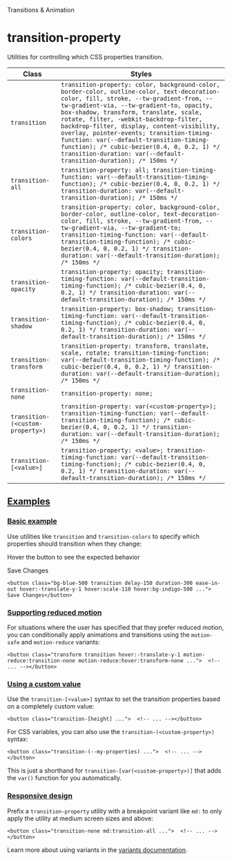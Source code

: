 <!--$-->

<!--/$-->

Transitions & Animation

# transition-property

Utilities for controlling which CSS properties transition.

| Class                            | Styles                                                                                                                                                                                                                                                                                                                                                                                                                                                                                                                      |
| -------------------------------- | --------------------------------------------------------------------------------------------------------------------------------------------------------------------------------------------------------------------------------------------------------------------------------------------------------------------------------------------------------------------------------------------------------------------------------------------------------------------------------------------------------------------------- |
| `transition`                     | `transition-property: color, background-color, border-color, outline-color, text-decoration-color, fill, stroke, --tw-gradient-from, --tw-gradient-via, --tw-gradient-to, opacity, box-shadow, transform, translate, scale, rotate, filter, -webkit-backdrop-filter, backdrop-filter, display, content-visibility, overlay, pointer-events; transition-timing-function: var(--default-transition-timing-function); /* cubic-bezier(0.4, 0, 0.2, 1) */ transition-duration: var(--default-transition-duration); /* 150ms */` |
| `transition-all`                 | `transition-property: all; transition-timing-function: var(--default-transition-timing-function); /* cubic-bezier(0.4, 0, 0.2, 1) */ transition-duration: var(--default-transition-duration); /* 150ms */`                                                                                                                                                                                                                                                                                                                  |
| `transition-colors`              | `transition-property: color, background-color, border-color, outline-color, text-decoration-color, fill, stroke, --tw-gradient-from, --tw-gradient-via, --tw-gradient-to; transition-timing-function: var(--default-transition-timing-function); /* cubic-bezier(0.4, 0, 0.2, 1) */ transition-duration: var(--default-transition-duration); /* 150ms */`                                                                                                                                                                   |
| `transition-opacity`             | `transition-property: opacity; transition-timing-function: var(--default-transition-timing-function); /* cubic-bezier(0.4, 0, 0.2, 1) */ transition-duration: var(--default-transition-duration); /* 150ms */`                                                                                                                                                                                                                                                                                                              |
| `transition-shadow`              | `transition-property: box-shadow; transition-timing-function: var(--default-transition-timing-function); /* cubic-bezier(0.4, 0, 0.2, 1) */ transition-duration: var(--default-transition-duration); /* 150ms */`                                                                                                                                                                                                                                                                                                           |
| `transition-transform`           | `transition-property: transform, translate, scale, rotate; transition-timing-function: var(--default-transition-timing-function); /* cubic-bezier(0.4, 0, 0.2, 1) */ transition-duration: var(--default-transition-duration); /* 150ms */`                                                                                                                                                                                                                                                                                  |
| `transition-none`                | `transition-property: none;`                                                                                                                                                                                                                                                                                                                                                                                                                                                                                                |
| `transition-(<custom-property>)` | `transition-property: var(<custom-property>); transition-timing-function: var(--default-transition-timing-function); /* cubic-bezier(0.4, 0, 0.2, 1) */ transition-duration: var(--default-transition-duration); /* 150ms */`                                                                                                                                                                                                                                                                                               |
| `transition-[<value>]`           | `transition-property: <value>; transition-timing-function: var(--default-transition-timing-function); /* cubic-bezier(0.4, 0, 0.2, 1) */ transition-duration: var(--default-transition-duration); /* 150ms */`                                                                                                                                                                                                                                                                                                              |

## [Examples](#examples)

### [Basic example](#basic-example)

Use utilities like `transition` and `transition-colors` to specify which properties should transition when they change:

Hover the button to see the expected behavior

Save Changes

```
<button class="bg-blue-500 transition delay-150 duration-300 ease-in-out hover:-translate-y-1 hover:scale-110 hover:bg-indigo-500 ...">  Save Changes</button>
```

### [Supporting reduced motion](#supporting-reduced-motion)

For situations where the user has specified that they prefer reduced motion, you can conditionally apply animations and transitions using the `motion-safe` and `motion-reduce` variants:

```
<button class="transform transition hover:-translate-y-1 motion-reduce:transition-none motion-reduce:hover:transform-none ...">  <!-- ... --></button>
```

### [Using a custom value](#using-a-custom-value)

Use the<!-- --> `transition-[<value>]` <!-- -->syntax<!-- --> <!-- -->to set the <!-- -->transition properties<!-- --> based on a completely custom value:

```
<button class="transition-[height] ...">  <!-- ... --></button>
```

For CSS variables, you can also use the<!-- --> `transition-(<custom-property>)` <!-- -->syntax:

```
<button class="transition-(--my-properties) ...">  <!-- ... --></button>
```

This is just a shorthand for<!-- --> `transition-[var(<custom-property>)]` <!-- -->that adds the `var()` function for you automatically.

### [Responsive design](#responsive-design)

Prefix <!-- -->a<!-- --> `transition-property` utility<!-- --> <!-- -->with a breakpoint variant like `md:` to only apply the utility at <!-- -->medium<!-- --> <!-- -->screen sizes and above:

```
<button class="transition-none md:transition-all ...">  <!-- ... --></button>
```

Learn more about using variants in the [variants documentation](/docs/hover-focus-and-other-states).

<!--$-->

<!--/$-->
